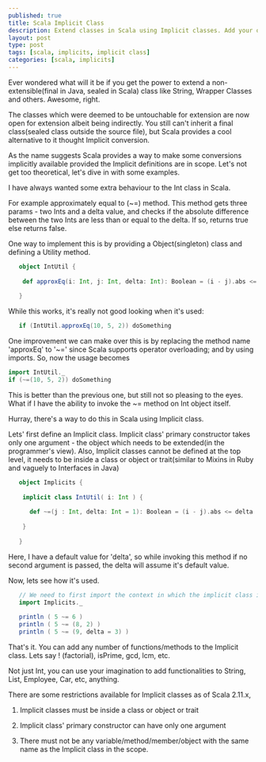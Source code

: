 ```yaml
---
published: true
title: Scala Implicit Class
description: Extend classes in Scala using Implicit classes. Add your own behaviors to already defined classes - even the sealed ones
layout: post
type: post
tags: [scala, implicits, implicit class]
categories: [scala, implicits]
---
```


Ever wondered what will it be if you get the power to extend a non-extensible(final in Java, sealed in Scala) class like String, Wrapper Classes and others. Awesome, right.

The classes which were deemed to be untouchable for extension are now open for extension albeit being indirectly. You still can't inherit a final class(sealed class outside the source file), but Scala provides a cool alternative to it thought Implicit conversion.

As the name suggests Scala provides a way to make some conversions implicitly available provided the Implicit definitions are in scope. Let's not get too theoretical, let's dive in with some examples.


I have always wanted some extra behaviour to the Int class in Scala. 

For example approximately equal to (~=) method. This method gets three params - two Ints and a delta value, and checks if the absolute difference between the two Ints are less than or equal to the delta. If so, returns true else returns false.

One way to implement this is by providing a Object(singleton) class and defining a Utility method.

```scala
   object IntUtil {
      
    def approxEq(i: Int, j: Int, delta: Int): Boolean = (i - j).abs <= delta
   
   } 
```

While this works, it's really not good looking when it's used:

```scala
   if (IntUtil.approxEq(10, 5, 2)) doSomething
```

One improvement we can make over this is by replacing the method name 'approxEq' to '~=' since Scala supports operator overloading; and by using imports. So, now the usage becomes

```scala
import IntUtil._
if (~=(10, 5, 2)) doSomething
```

This is better than the previous one, but still not so pleasing to the eyes. What if I have the ability to invoke the ~= method on Int object itself.

Hurray, there's a way to do this in Scala using Implicit class.

Lets' first define an Implicit class. Implicit class' primary constructor takes only one argument - the object which needs to be extended(in the programmer's view). Also, Implicit classes cannot be defined at the top level, it needs to be inside a class or object or trait(similar to Mixins in Ruby and vaguely to Interfaces in Java)

```scala
   object Implicits { 
   
    implicit class IntUtil( i: Int ) {
      
      def ~=(j : Int, delta: Int = 1): Boolean = (i - j).abs <= delta
   
    }
      
   }
```

Here, I have a default value for 'delta', so while invoking this method if no second argument is passed, the delta will assume it's default value.

Now, lets see how it's used. 

```scala
   // We need to first import the context in which the implicit class is defined.
   import Implicits._
   
   println ( 5 ~= 6 ) 
   println ( 5 ~= (8, 2) )
   println ( 5 ~= (9, delta = 3) )
```

That's it. You can add any number of functions/methods to the Implicit class. Lets say ! (factorial), isPrime, gcd, lcm, etc.

Not just Int, you can use your imagination to add functionalities to String, List, Employee, Car, etc, anything.


There are some restrictions available for Implicit classes as of Scala 2.11.x,

1)  Implicit classes must be inside a class or object or trait

2) Implicit class' primary constructor can have only one argument

3) There must not be any variable/method/member/object with the same name as the Implicit class in the scope.

